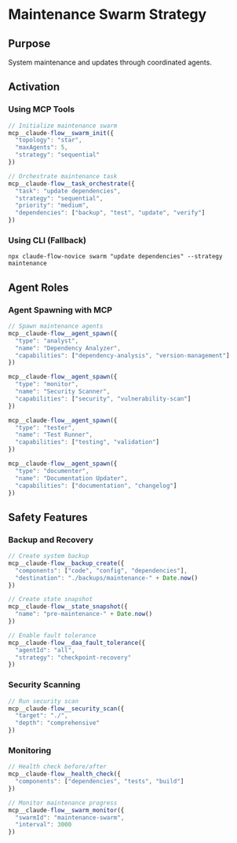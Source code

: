 # Maintenance Swarm Strategy

## Purpose
System maintenance and updates through coordinated agents.

## Activation

### Using MCP Tools
```javascript
// Initialize maintenance swarm
mcp__claude-flow__swarm_init({
  "topology": "star",
  "maxAgents": 5,
  "strategy": "sequential"
})

// Orchestrate maintenance task
mcp__claude-flow__task_orchestrate({
  "task": "update dependencies",
  "strategy": "sequential",
  "priority": "medium",
  "dependencies": ["backup", "test", "update", "verify"]
})
```

### Using CLI (Fallback)
`npx claude-flow-novice swarm "update dependencies" --strategy maintenance`

## Agent Roles

### Agent Spawning with MCP
```javascript
// Spawn maintenance agents
mcp__claude-flow__agent_spawn({
  "type": "analyst",
  "name": "Dependency Analyzer",
  "capabilities": ["dependency-analysis", "version-management"]
})

mcp__claude-flow__agent_spawn({
  "type": "monitor",
  "name": "Security Scanner",
  "capabilities": ["security", "vulnerability-scan"]
})

mcp__claude-flow__agent_spawn({
  "type": "tester",
  "name": "Test Runner",
  "capabilities": ["testing", "validation"]
})

mcp__claude-flow__agent_spawn({
  "type": "documenter",
  "name": "Documentation Updater",
  "capabilities": ["documentation", "changelog"]
})
```

## Safety Features

### Backup and Recovery
```javascript
// Create system backup
mcp__claude-flow__backup_create({
  "components": ["code", "config", "dependencies"],
  "destination": "./backups/maintenance-" + Date.now()
})

// Create state snapshot
mcp__claude-flow__state_snapshot({
  "name": "pre-maintenance-" + Date.now()
})

// Enable fault tolerance
mcp__claude-flow__daa_fault_tolerance({
  "agentId": "all",
  "strategy": "checkpoint-recovery"
})
```

### Security Scanning
```javascript
// Run security scan
mcp__claude-flow__security_scan({
  "target": "./",
  "depth": "comprehensive"
})
```

### Monitoring
```javascript
// Health check before/after
mcp__claude-flow__health_check({
  "components": ["dependencies", "tests", "build"]
})

// Monitor maintenance progress
mcp__claude-flow__swarm_monitor({
  "swarmId": "maintenance-swarm",
  "interval": 3000
})
```
